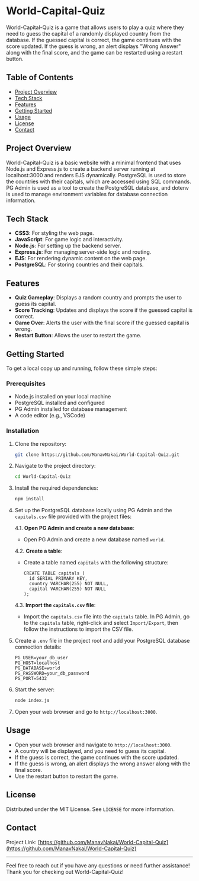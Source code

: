 # World-Capital-Quiz

World-Capital-Quiz is a game that allows users to play a quiz where they need to guess the capital of a randomly displayed country from the database. If the guessed capital is correct, the game continues with the score updated. If the guess is wrong, an alert displays "Wrong Answer" along with the final score, and the game can be restarted using a restart button.

## Table of Contents
- [Project Overview](#project-overview)
- [Tech Stack](#tech-stack)
- [Features](#features)
- [Getting Started](#getting-started)
- [Usage](#usage)
- [License](#license)
- [Contact](#contact)

## Project Overview
World-Capital-Quiz is a basic website with a minimal frontend that uses Node.js and Express.js to create a backend server running at localhost:3000 and renders EJS dynamically. PostgreSQL is used to store the countries with their capitals, which are accessed using SQL commands. PG Admin is used as a tool to create the PostgreSQL database, and dotenv is used to manage environment variables for database connection information.

## Tech Stack
- **CSS3**: For styling the web page.
- **JavaScript**: For game logic and interactivity.
- **Node.js**: For setting up the backend server.
- **Express.js**: For managing server-side logic and routing.
- **EJS**: For rendering dynamic content on the web page.
- **PostgreSQL**: For storing countries and their capitals.

## Features
- **Quiz Gameplay**: Displays a random country and prompts the user to guess its capital.
- **Score Tracking**: Updates and displays the score if the guessed capital is correct.
- **Game Over**: Alerts the user with the final score if the guessed capital is wrong.
- **Restart Button**: Allows the user to restart the game.

## Getting Started
To get a local copy up and running, follow these simple steps:

### Prerequisites
- Node.js installed on your local machine
- PostgreSQL installed and configured
- PG Admin installed for database management
- A code editor (e.g., VSCode)

### Installation
1. Clone the repository:
   ```sh
   git clone https://github.com/ManavNakai/World-Capital-Quiz.git
   ```
2. Navigate to the project directory:
   ```sh
   cd World-Capital-Quiz
   ```
3. Install the required dependencies:
   ```sh
   npm install
   ```
4. Set up the PostgreSQL database locally using PG Admin and the `capitals.csv` file provided with the project files:
   
   4.1. **Open PG Admin and create a new database**:
   - Open PG Admin and create a new database named `world`.
  
   4.2. **Create a table**:
   - Create a table named `capitals` with the following structure:
     
     ```
     CREATE TABLE capitals (
       id SERIAL PRIMARY KEY,
       country VARCHAR(255) NOT NULL,
       capital VARCHAR(255) NOT NULL
     );
     ```
     
   4.3. **Import the `capitals.csv` file**:
   - Import the `capitals.csv` file into the `capitals` table. In PG Admin, go to the `capitals` table, right-click and select `Import/Export`, then follow the instructions to import the CSV file.
  
5. Create a `.env` file in the project root and add your PostgreSQL database connection details:
   ```plaintext
   PG_USER=your_db_user
   PG_HOST=localhost
   PG_DATABASE=world
   PG_PASSWORD=your_db_password
   PG_PORT=5432
   ```
6. Start the server:
   ```sh
   node index.js
   ```
7. Open your web browser and go to `http://localhost:3000`.

## Usage
- Open your web browser and navigate to `http://localhost:3000`.
- A country will be displayed, and you need to guess its capital.
- If the guess is correct, the game continues with the score updated.
- If the guess is wrong, an alert displays the wrong answer along with the final score.
- Use the restart button to restart the game.

## License
Distributed under the MIT License. See `LICENSE` for more information.

## Contact
Project Link: [https://github.com/ManavNakai/World-Capital-Quiz](https://github.com/ManavNakai/World-Capital-Quiz)

---

Feel free to reach out if you have any questions or need further assistance! Thank you for checking out World-Capital-Quiz!
